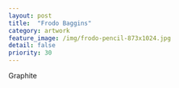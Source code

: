 ```yaml
---
layout: post
title:  "Frodo Baggins"
category: artwork
feature_image: /img/frodo-pencil-873x1024.jpg
detail: false 
priority: 30
---
```

Graphite